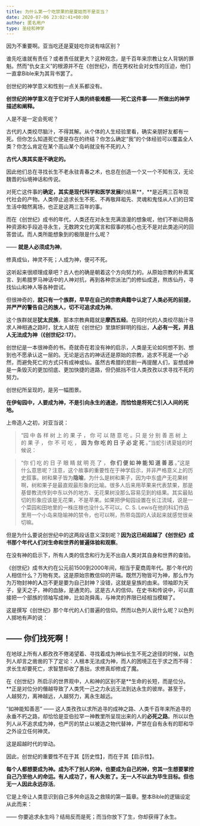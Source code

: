 ```yaml
---
title: 为什么第一个吃禁果的是夏娃而不是亚当？
date: 2020-07-06 23:02:41+00:00
author: 匿名用户
type: 圣经和神学
---
```

因为不重要啊。亚当吃还是夏娃吃你说有啥区别？

谁先吃谁就有责任？或者责任就更大？这种观念，是千百年来宗教让女人背锅的罪魁。然而“仇女主义”的根源并不在《创世纪》，而在男权社会对女性的压迫，他们一直拿Bible来为其背书罢了。

创世纪的神学意义和性别一点关系都没有。

**创世纪的神学意义在于它对于人类的终极难题——死亡这件事—— 所做出的神学描述和阐释。**

人是不是一定会死呢？

古代的人类绞尽脑汁，不得其解。从个体的人生经验里看，确实亲朋好友都有一死。但你怎么知道死亡便是存在的终结？你怎么确定“我”的个体经验可以覆盖全人类？你怎么肯定在某个高山某个岛屿就没有不死的人？

**古代人类其实是不确定的。**

因此他们总在寻找长生不老永驻青春之术，也总在创造一个又一个不知有汉，无论魏晋的仙境神话和传说。

对死亡这件事的**确定，**其实是**现代科学和医学发展**的结果**，**是近两三百年现代社会的产物。人类停止追求长生不死、不再敬拜祖先、灵魂和鬼怪从人们的日常生活中黯然离场，也正是这两三百年的事。

而在《创世纪》成书的年代，人类还在对永生充满浪漫的想象呢，他们不断动用各种资源和手段追寻永生，无数跨文化的寓言和叙事的核心也无不是对此类追问的回答尝试。而人类所能想象到的极限是什么呢？

—— **就是人必须成为神**。

修真成仙，神灵不死；人成为神，便可不死。

这听起来很顺理成章吧？古人也的确是朝着这个方向努力的。从原始宗教的朴素寓言、到希腊罗马神话中的人神对抗，再到各种宗派法门的修仙成道，熬炼仙丹，寻找仙山和神人等各种尝试。

但很神奇的，**就只有一个族群，早早在自己的宗教典籍中认定了人类必死的前提，并严严的警告自己的族人，切不可追求成为神**。

这个族群就是**犹太民族**，那本宗教典籍就是**摩西五经**。在同时代的人类绞尽脑汁寻求人神相通之路时，犹太人就在《创世纪》里旗帜鲜明的指出，**人必有一死，并且人无法成为神（《创世纪2:17）**。

创世纪是一本很神奇的书。奇就奇在若没有神的启示，人类是无论如何想不到、想到也不愿承认这一层的。无论是远古的神话还是原始的宗教，追求不死是一个必然，而避免死亡的方式只有成神或仙。虽然古希腊的悲剧一再提醒人们，妄想成神是一条毁灭的更加彻底、更加快捷的道路，但仍抵挡不住人类孜孜以求寻找不死的努力。

创世纪所呈现的，是另一幅图景。

**在伊甸园中，人要成为神，不是引向永生的通途，而恰恰是将死亡引入人间的死地。**

上帝造人之初，对亚当说：


> “园 中 各 样 树 上 的 果 子 ， 你 可 以 随 意 吃 。只 是 分 别 善 恶 树 上 的 果 子 ， 你 不 可 吃 ， **因 为 你 吃 的 日 子 必 定 死** 。”当蛇引诱夏娃的时候说：


> “你 们 吃 的 日 子 眼 睛 就 明 亮 了 ， **你 们 便 如 神 能 知 道 善 恶** 。”这是什么意思呢？注意，这个故事的重要性在于神学启示，并非严格意义上的历史叙事。树和果子皆为**隐喻**，为什么是树和果子，因为中东盛产无花果树啊，树和果子是最直观最形象的比喻。很多人后来用苹果来代表禁果，那是基督教流传到中东以外的地方、无花果树没那么容易见到的结果。其实最贴切的形象应该是无花果，不是苹果。如果把伊甸园设置在长江流域，说是一个菜园和田地里的一株庄稼也没什么不可以。C. S. Lewis在他的科幻作品里用一个小岛来隐喻神的禁令，也可以啊，热带岛国的人读起来就感觉很亲切嘛。

但是为什么要说创世纪中的这两段话意义深刻呢？**因为这已经超越了《创世纪》成书那个年代人们对生命和世界的普遍体验和观察**。

在没有神的启示下，所有人类的信念和行为无不出自人类对其自身和世界的查验。

《创世纪》成书大约在公元前1500到2000年间，相当于夏商周年代。那个年代的人相信什么？万物有灵。这是原始宗教信仰的开端。既然万物皆可为神，那么作为为万物封神的**人**岂不更是要为自己封神？没错，这就是皇族的由来。领袖即为天子，皇天之子，神的血脉，是通灵的。这是古人的信仰。在史书和传说中，可以直接把一个部族的领袖写成神，比如尧舜禹，与神灵的界限已经相当模糊了。

这是撰写《创世纪》那个年代的人们普遍的信仰。然而以色列人说什么呢？以色列人掷地有声的说：

—— 你们找死啊！
---------

在地球上所有人都孜孜不倦渴望着、寻找着成为神仙长生不死之途径的时候，以色列人却言之凿凿的下了定论：人根本无法成为神，而人的困境正在于求之而不得：求长生却要死亡，求智慧却收了愚拙，求修真却修成了魔。

在《创世纪》所启示的世界观中，人和神的区别不是**生命的长短，而是位分。**正是对位分的僭越导致了人类凭一己之力永远无法到达永生的彼岸。甚至于，人越努力，离神越远，人越努力，离永生越远。

“如神能知善恶” —— 这人类孜孜以求所追寻的成神之路、人类千百年来所追寻的永垂不朽之路，却恰恰是亚伯拉罕一神教里所呈现出来的人的**必死之路**。所以以色列人从不追求成为神，也严厉的禁止以被造之物代替神，严禁在自有永有的耶和华之外设立任何神灵。

这是超越时代的举动。

因此，创世纪的重要性不在于其【历史性】，而在于其【启示性】。

**每个人都想要成为神。成为不了别人的神，也要成为自己的神，穷其一生想要掌控自己乃至他人的命运。有人成功了，有人失败了。无一人不以此为毕生目标。但也无一人因此永远存活**。

它是上帝让人类意识到自己多舛命运及之救赎的第一篇章。整本Bible的逻辑设定从此而来：

—— 你要追求永生吗？结局反而是死；而当你放下了生，你却获得了永生。


